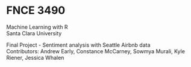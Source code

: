 # FNCE 3490
Machine Learning with R<br />
Santa Clara University

Final Project - Sentiment analysis with Seattle Airbnb data<br />
Contributors: Andrew Early, Constance McCarney, Sowmya Murali, Kyle Riener, Jessica Whalen
